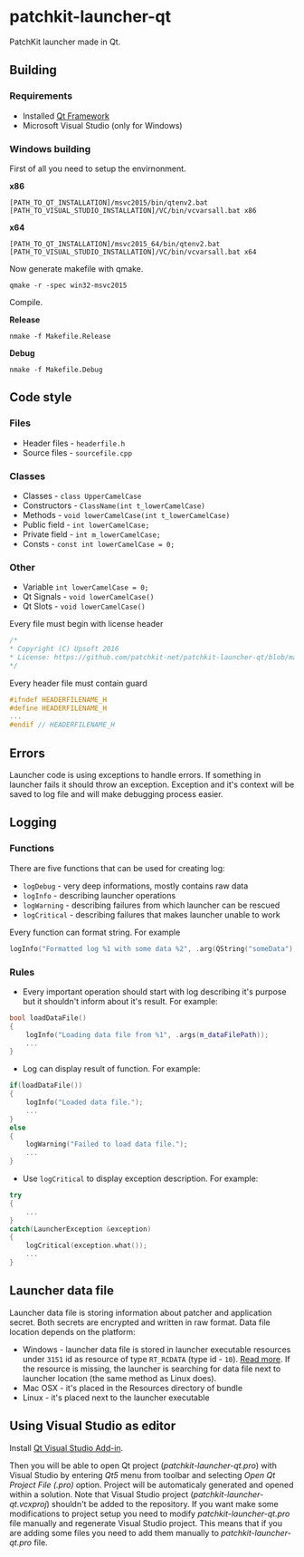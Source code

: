 # patchkit-launcher-qt
PatchKit launcher made in Qt.

## Building

### Requirements
* Installed [Qt Framework](https://www.qt.io/download/)
* Microsoft Visual Studio (only for Windows)

### Windows building

First of all you need to setup the envirnonment.

**x86**
``` Batch
[PATH_TO_QT_INSTALLATION]/msvc2015/bin/qtenv2.bat
[PATH_TO_VISUAL_STUDIO_INSTALLATION]/VC/bin/vcvarsall.bat x86
```

**x64**
``` Batch
[PATH_TO_QT_INSTALLATION]/msvc2015_64/bin/qtenv2.bat
[PATH_TO_VISUAL_STUDIO_INSTALLATION]/VC/bin/vcvarsall.bat x64
```

Now generate makefile with qmake.
``` Batch
qmake -r -spec win32-msvc2015
```

Compile.

**Release**
``` Batch
nmake -f Makefile.Release
```

**Debug**
``` Batch
nmake -f Makefile.Debug
```

## Code style

### Files

* Header files - `headerfile.h`
* Source files - `sourcefile.cpp`

### Classes

* Classes - `class UpperCamelCase`
* Constructors - `ClassName(int t_lowerCamelCase)`
* Methods - `void lowerCamelCase(int t_lowerCamelCase)`
* Public field - `int lowerCamelCase;`
* Private field - `int m_lowerCamelCase;`
* Consts - `const int lowerCamelCase = 0;`

### Other
* Variable `int lowerCamelCase = 0;`
* Qt Signals - `void lowerCamelCase()`
* Qt Slots - `void lowerCamelCase()`

Every file must begin with license header
``` C++
/*
* Copyright (C) Upsoft 2016
* License: https://github.com/patchkit-net/patchkit-launcher-qt/blob/master/LICENSE
*/
```

Every header file must contain guard
``` C++
#ifndef HEADERFILENAME_H
#define HEADERFILENAME_H
...
#endif // HEADERFILENAME_H
```

## Errors

Launcher code is using exceptions to handle errors.
If something in launcher fails it should throw an exception. Exception and it's context will be saved to log file and will make debugging process easier.

## Logging

### Functions

There are five functions that can be used for creating log:

* `logDebug` - very deep informations, mostly contains raw data
* `logInfo` - describing launcher operations
* `logWarning` - describing failures from which launcher can be rescued
* `logCritical` - describing failures that makes launcher unable to work

Every function can format string. For example
``` C++
logInfo("Formatted log %1 with some data %2", .arg(QString("someData"), QString::number(5)));
```

### Rules

* Every important operation should start with log describing it's purpose but it shouldn't inform about it's result. For example:
``` C++
bool loadDataFile()
{
	logInfo("Loading data file from %1", .args(m_dataFilePath));
	...
}
```
* Log can display result of function. For example:
``` C++
if(loadDataFile())
{
	logInfo("Loaded data file.");
	...
}
else
{
	logWarning("Failed to load data file.");
	...
}
```
* Use `logCritical` to display exception description. For example:
``` C++
try
{
	...
}
catch(LauncherException &exception)
{
	logCritical(exception.what());
	...
}
```

## Launcher data file

Launcher data file is storing information about patcher and application secret. Both secrets are encrypted and written in raw format.
Data file location depends on the platform:

* Windows - launcher data file is stored in launcher executable resources under `3151` id as resource of type `RT_RCDATA` (type id - `10`). [Read more](https://msdn.microsoft.com/pl-pl/library/windows/desktop/ms648009(v=vs.85).aspx). If the resource is missing, the launcher is searching for data file next to launcher location (the same method as Linux does).
* Mac OSX - it's placed in the Resources directory of bundle
* Linux - it's placed next to the launcher executable 

## Using Visual Studio as editor

Install [Qt Visual Studio Add-in](https://visualstudiogallery.msdn.microsoft.com/c89ff880-8509-47a4-a262-e4fa07168408).

Then you will be able to open Qt project (*patchkit-launcher-qt.pro*) with Visual Studio by entering *Qt5* menu from toolbar and selecting *Open Qt Project File (.pro)* option. Project will be automaticaly generated and opened within a solution. Note that Visual Studio project (*patchkit-launcher-qt.vcxproj*) shouldn't be added to the repository. If you want make some modifications to project setup you need to modify *patchkit-launcher-qt.pro* file manually and regenerate Visual Studio project. This means that if you are adding some files you need to add them manually to *patchkit-launcher-qt.pro* file.


